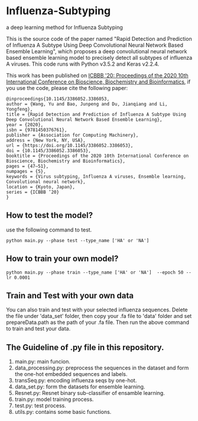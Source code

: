 # Influenza-Subtyping
  a deep learning method for Influenza Subtyping
  
  This is the source code of the paper named "Rapid Detection and Prediction of Influenza A Subtype Using Deep Convolutional Neural Network Based Ensemble Learning", which proposes a deep convolutional neural network based ensemble learning model to precisely detect all subtypes of influenza A viruses. This code runs with Python v3.5.2 and Keras v2.2.4.

This work has been published on [ICBBB '20: Proceedings of the 2020 10th International Conference on Bioscience, Biochemistry and Bioinformatics](https://dl.acm.org/doi/proceedings/10.1145/3386052), if you use the code, please cite the following paper:
```
@inproceedings{10.1145/3386052.3386053,
author = {Wang, Yu and Bao, Junpeng and Du, Jianqiang and Li, Yongfeng},
title = {Rapid Detection and Prediction of Influenza A Subtype Using Deep Convolutional Neural Network Based Ensemble Learning},
year = {2020},
isbn = {9781450376761},
publisher = {Association for Computing Machinery},
address = {New York, NY, USA},
url = {https://doi.org/10.1145/3386052.3386053}, 
doi = {10.1145/3386052.3386053},
booktitle = {Proceedings of the 2020 10th International Conference on Bioscience, Biochemistry and Bioinformatics},
pages = {47–51},
numpages = {5},
keywords = {Virus subtyping, Influenza A viruses, Ensemble learning, Convolutional neural network},
location = {Kyoto, Japan},
series = {ICBBB ’20}
}
```
## How to test the model?
  use the following command to test.
  ```Linux
  python main.py --phase test --type_name ['HA' or 'NA']
  ```
## How to train your own model?
  ```Linux
  python main.py --phase train --type_name ['HA' or 'NA']  --epoch 50 --lr 0.0001
  ```
## Train and Test with your own data 
  You can also train and test with your selected influenza sequences. Delete the file under 'data_set' folder, then copy your .fa file to 'data' folder and set prepareData.path as the path of your .fa file. Then run the above command to train and test your data.
  
## The Guideline of .py file in this repository.
  1. main.py: main funcion.
  2. data_processing.py: preprocess the sequences in the dataset and form the one-hot embedded sequences and labels.
  3. transSeq.py: encoding influenza seqs by one-hot.
  4. data_set.py: form the datasets for ensemble learning.
  5. Resnet.py: Resnet binary sub-classifier of ensamble learning.
  6. train.py: model training process.
  7. test.py: test process.
  8. utils.py: contains some basic functions.
